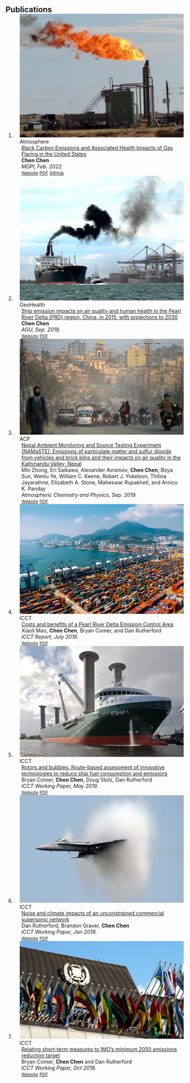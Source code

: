 <h2 id="papers" style="margin: 2px 0px -15px;">Publications</h2>

<div class="publications">
<ol class="bibliography">

<li>
<div class="pub-row">

  <div class="col-sm-3 abbr" style="position: relative;padding-right: 15px;padding-left: 15px;">
    <img src="assets/img/bc_cover.jpeg" class="teaser img-fluid z-depth-1">
    <abbr class="badge">Atmosphere</abbr>
  </div>

  <div class="col-sm-9" style="position: relative;padding-right: 15px;padding-left: 20px;">
    <div class="title"><a href="https://www.mdpi.com/2073-4433/13/3/385#">Black Carbon Emissions and Associated Health Impacts of Gas Flaring in the United States</a></div>
    <div class="author"><strong>Chen Chen</strong></div>
    <div class="periodical"><em>MDPI, Feb. 2022.</em></div>
    <div class="links">
    <a href="https://www.mdpi.com/2073-4433/13/3/385#" class="btn btn-sm z-depth-0" role="button" target="_blank" style="font-size:12px;">Website</a>
      <a href="./assets/files/atmosphere-13-00385-v2.pdf" class="btn btn-sm z-depth-0" role="button" target="_blank" style="font-size:12px;">PDF</a>
      <a href="https://github.com/casinocullen/proj-gas_flaring_public" class="btn btn-sm z-depth-0" role="button" target="_blank" style="font-size:12px;">GitHub</a>
    </div>
  </div>
</div>
</li>

<li>
<div class="pub-row">

  <div class="col-sm-3 abbr" style="position: relative;padding-right: 15px;padding-left: 15px;">
    <img src="assets/img/ship_cover.jpeg" class="teaser img-fluid z-depth-1">
    <abbr class="badge">GeoHealth</abbr>
  </div>

  <div class="col-sm-9" style="position: relative;padding-right: 15px;padding-left: 20px;">
    <div class="title"><a href="https://agupubs.onlinelibrary.wiley.com/doi/10.1029/2019GH000183">Ship emission impacts on air quality and human health in the Pearl River Delta (PRD) region, China, in 2015, with projections to 2030</a></div>
    <div class="author"><strong>Chen Chen</strong></div>
    <div class="periodical"><em>AGU, Sep. 2019.</em></div>
    <div class="links">
    <a href="https://agupubs.onlinelibrary.wiley.com/doi/10.1029/2019GH000183" class="btn btn-sm z-depth-0" role="button" target="_blank" style="font-size:12px;">Website</a>
      <a href="https://agupubs.onlinelibrary.wiley.com/doi/epdf/10.1029/2019GH000183" class="btn btn-sm z-depth-0" role="button" target="_blank" style="font-size:12px;">PDF</a>
    </div>
  </div>
</div>
</li>

<li>
<div class="pub-row">

  <div class="col-sm-3 abbr" style="position: relative;padding-right: 15px;padding-left: 15px;">
    <img src="assets/img/nepal_cover.jpeg" class="teaser img-fluid z-depth-1">
    <abbr class="badge">ACP</abbr>
  </div>
  <div class="col-sm-9" style="position: relative;padding-right: 15px;padding-left: 20px;">
    <div class="title"><a href="https://doi.org/10.5194/acp-19-8209-2019">Nepal Ambient Monitoring and Source Testing Experiment (NAMaSTE): Emissions of particulate matter and sulfur dioxide from vehicles and brick kilns and their impacts on air quality in the Kathmandu Valley, Nepal</a></div>
    <div class="author">Min Zhong, Eri Saikawa, Alexander Avramov, <strong>Chen Chen</strong>, Boya Sun, Wenlu Ye, William C. Keene, Robert J. Yokelson, Thilina Jayarathne, Elizabeth A. Stone, Maheswar Rupakheti, and Arnico K. Panday</div>
    <div class="periodical"><em>Atmospheric Chemistry and Physics, Sep. 2019.</em></div>
    <div class="links">
    <a href="https://doi.org/10.5194/acp-19-8209-2019
" class="btn btn-sm z-depth-0" role="button" target="_blank" style="font-size:12px;">Website</a>
      <a href="https://acp.copernicus.org/articles/19/8209/2019/acp-19-8209-2019.pdf" class="btn btn-sm z-depth-0" role="button" target="_blank" style="font-size:12px;">PDF</a>
    </div>
  </div>
</div>
</li>



<li>
<div class="pub-row">

  <div class="col-sm-3 abbr" style="position: relative;padding-right: 15px;padding-left: 15px;">
    <img src="assets/img/eca_cover.jpeg" class="teaser img-fluid z-depth-1">
    <abbr class="badge">ICCT</abbr>
  </div>

  <div class="col-sm-9" style="position: relative;padding-right: 15px;padding-left: 20px;">
    <div class="title"><a href="https://theicct.org/publications/pearl-river-delta-eca-201907">Costs and benefits of a Pearl River Delta Emission Control Area</a></div>
    <div class="author">Xiaoli Mao, <strong>Chen Chen</strong>, Bryan Comer, and Dan Rutherford</div>
    <div class="periodical"><em>ICCT Report, July 2019.</em></div>
    <div class="links">
    <a href="https://theicct.org/publications/pearl-river-delta-eca-201907" class="btn btn-sm z-depth-0" role="button" target="_blank" style="font-size:12px;">Website</a>
      <a href="https://theicct.org/wp-content/uploads/2021/06/ICCT_pearl_river_delta_eca_20190718.pdf" class="btn btn-sm z-depth-0" role="button" target="_blank" style="font-size:12px;">PDF</a>
    </div>
  </div>
</div>
</li>


<li>
<div class="pub-row">

  <div class="col-sm-3 abbr" style="position: relative;padding-right: 15px;padding-left: 15px;">
    <img src="assets/img/rotor_cover.jpeg" class="teaser img-fluid z-depth-1">
    <abbr class="badge">ICCT</abbr>
  </div>

  <div class="col-sm-9" style="position: relative;padding-right: 15px;padding-left: 20px;">
    <div class="title"><a href="https://theicct.org/publications/working-paper-imo-rotorships">Rotors and bubbles: Route-based assessment of innovative technologies to reduce ship fuel consumption and emissions</a></div>
    <div class="author">Bryan Comer, <strong>Chen Chen</strong>, Doug Stolz, Dan Rutherford</div>
    <div class="periodical"><em>ICCT Working Paper, May 2019.</em></div>
    <div class="links">
    <a href="https://theicct.org/publications/working-paper-imo-rotorships" class="btn btn-sm z-depth-0" role="button" target="_blank" style="font-size:12px;">Website</a>
      <a href="https://theicct.org/wp-content/uploads/2021/06/Rotors_and_bubbles_2019_05_12.pdf" class="btn btn-sm z-depth-0" role="button" target="_blank" style="font-size:12px;">PDF</a>
    </div>
  </div>
</div>
</li>


<li>
<div class="pub-row">

  <div class="col-sm-3 abbr" style="position: relative;padding-right: 15px;padding-left: 15px;">
    <img src="assets/img/supersonic_cover.jpeg" class="teaser img-fluid z-depth-1">
    <abbr class="badge">ICCT</abbr>
  </div>

  <div class="col-sm-9" style="position: relative;padding-right: 15px;padding-left: 20px;">
    <div class="title"><a href="https://www.theicct.org/publications/noise-climate-impacts-unconstrained-supersonics">Noise and climate impacts of an unconstrained commercial supersonic network</a></div>
    <div class="author">Dan Rutherford, Brandon Graver, <strong>Chen Chen</strong></div>
    <div class="periodical"><em>ICCT Working Paper, Jan 2019.</em></div>
    <div class="links">
    <a href="https://www.theicct.org/publications/noise-climate-impacts-unconstrained-supersonics" class="btn btn-sm z-depth-0" role="button" target="_blank" style="font-size:12px;">Website</a>
      <a href="https://theicct.org/wp-content/uploads/2021/06/Supersonic_Impact_Working_Paper_20190130.pdf" class="btn btn-sm z-depth-0" role="button" target="_blank" style="font-size:12px;">PDF</a>
    </div>
  </div>
</div>
</li>


<li>
<div class="pub-row">

  <div class="col-sm-3 abbr" style="position: relative;padding-right: 15px;padding-left: 15px;">
    <img src="assets/img/imo_cover.jpeg" class="teaser img-fluid z-depth-1">
    <abbr class="badge">ICCT</abbr>
  </div>

  <div class="col-sm-9" style="position: relative;padding-right: 15px;padding-left: 20px;">
    <div class="title"><a href="https://theicct.org/publication/relating-short-term-measures-to-imos-minimum-2050-emissions-reduction-target/">Relating short-term measures to IMO’s minimum 2050 emissions reduction target</a></div>
    <div class="author">Bryan Comer, <strong>Chen Chen</strong> and Dan Rutherford </div>
    <div class="periodical"><em>ICCT Working Paper, Oct 2018.</em></div>
    <div class="links">
    <a href="https://theicct.org/publication/relating-short-term-measures-to-imos-minimum-2050-emissions-reduction-target/" class="btn btn-sm z-depth-0" role="button" target="_blank" style="font-size:12px;">Website</a>
      <a href="https://theicct.org/wp-content/uploads/2021/06/IMO_Short_term_potential_20181011.pdf" class="btn btn-sm z-depth-0" role="button" target="_blank" style="font-size:12px;">PDF</a>
    </div>
  </div>
</div>
</li>



  
<br>

</ol>
</div>
